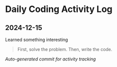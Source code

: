 # Daily Coding Activity Log

## 2024-12-15

Learned something interesting

> First, solve the problem. Then, write the code.

*Auto-generated commit for activity tracking*
